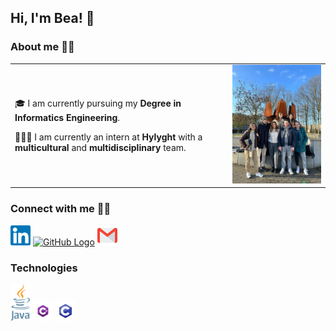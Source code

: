 ## Hi, I'm Bea! 👋

### About me ✍🏽
<table>
  
  <tr>
    
  <td valign="center">
    <p>
      🎓 I am currently pursuing my <b>Degree in Informatics Engineering</b>.
    </p>
    <p>
      👩🏽‍💻 I am currently an intern at <b>Hylyght</b> with a <b>multicultural</b> and <b>multidisciplinary</b> team.
    </p>
  
  </td>
    
  <td>
    <a href="https://www.hylyght.com/en"><img src="https://github.com/bealira18/bealira18/blob/main/Main%20Page/team.jfif" width="300" alt="Hylyght Team"/></a>
  </td>
    
</tr>
  
</table>

### Connect with me 🤝🏼
[<img src="https://github.com/bealira18/bealira18/blob/main/Main%20Page/Linkedin.svg" alt="Linkedin Logo" width="32">](https://www.linkedin.com/in/bealira/)
[<img src="https://cdn.svgporn.com/logos/github-icon.svg" alt="GitHub Logo" width="32">](https://github.com/bealira18)
[<img src="https://github.com/bealira18/bealira18/blob/main/Main%20Page/Gmail.svg" alt="Gmail Logo" width="32">](mailto:it.bealira@gmail.com)

### Technologies
[<img src="https://github.com/bealira18/bealira18/blob/main/Main%20Page/java.png" alt="Linkedin Logo" width="32">]()
[<img src="https://github.com/bealira18/bealira18/blob/main/Main%20Page/c%23.png" alt="Linkedin Logo" width="32">]()
[<img src="https://github.com/bealira18/bealira18/blob/main/Main%20Page/c.png" alt="Linkedin Logo" width="32">]()
